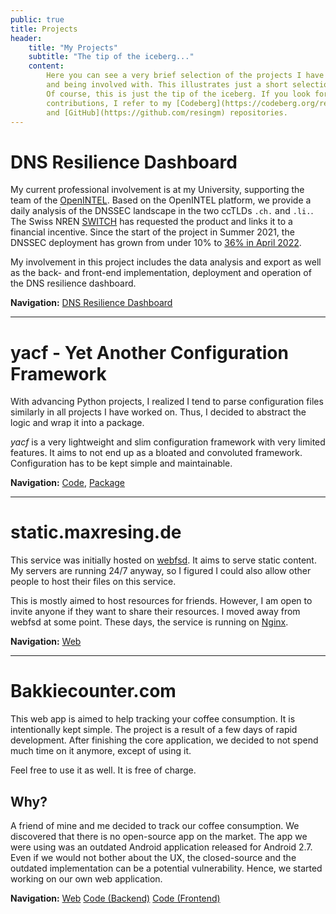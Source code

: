 ```yaml
---
public: true
title: Projects
header:
    title: "My Projects"
    subtitle: "The tip of the iceberg..."
    content:
        Here you can see a very brief selection of the projects I have worked on
        and being involved with. This illustrates just a short selection
        Of course, this is just the tip of the iceberg. If you look for all my
        contributions, I refer to my [Codeberg](https://codeberg.org/resingm)
        and [GitHub](https://github.com/resingm) repositories.
---
```


# DNS Resilience Dashboard

My current professional involvement is at my University, supporting the
team of the [OpenINTEL](https://openintel.nl). Based on the OpenINTEL
platform, we provide a daily analysis of the DNSSEC landscape in the two
ccTLDs `.ch.` and `.li.`. The Swiss NREN [SWITCH](https://www.switch.ch/en/)
has requested the product and links it to a financial incentive. Since
the start of the project in Summer 2021, the DNSSEC deployment has grown
from under 10% to [36% in April 2022](https://www.nic.ch/statistics/dnssec/).

My involvement in this project includes the data analysis and export as
well as the back- and front-end implementation, deployment and operation
of the DNS resilience dashboard.

**Navigation:**
[DNS Resilience Dashboard](https://dns-resilience.openintel.nl)


***


# yacf - Yet Another Configuration Framework

With advancing Python projects, I realized I tend to parse configuration
files similarly in all projects I have worked on. Thus, I decided to
abstract the logic and wrap it into a package.

*yacf* is a very lightweight and slim configuration framework with very
limited features. It aims to not end up as a bloated and convoluted
framework. Configuration has to be kept simple and maintainable.


**Navigation:**
[Code](https://github.com/resingm/yacf),
[Package](https://pypi.org/project/yacf/)


***


# static.maxresing.de

This service was initially hosted on [webfsd](https://github.com/ourway/webfsd).
It aims to serve static content. My servers are running 24/7 anyway, so I
figured I could also allow other people to host their files on this service.

This is mostly aimed to host resources for friends. However, I am open to invite
anyone if they want to share their resources. I moved away from webfsd at some
point. These days, the service is running on [Nginx](https://www.nginx.com).

**Navigation:**
[Web](https://static.maxresing.de)


***


# Bakkiecounter.com

This web app is aimed to help tracking your coffee consumption. It is
intentionally kept simple. The project is a result of a few days of rapid
development. After finishing the core application, we decided to not spend much
time on it anymore, except of using it.

Feel free to use it as well. It is free of charge.

## Why?

A friend of mine and me decided to track our coffee consumption. We discovered
that there is no open-source app on the market. The app we were using was an
outdated Android application released for Android 2.7. Even if we would not
bother about the UX, the closed-source and the outdated implementation can be
a potential vulnerability. Hence, we started working on our own web application.

**Navigation:**
[Web](https://bakkiecounter.com)
[Code (Backend)](https://codeberg.org/bakkie2go/bakkiecounter-backend)
[Code (Frontend)](https://codeberg.org/bakkie2go/bakkiecounter-frontend)

